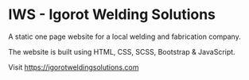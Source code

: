 # IWS - Igorot Welding Solutions
A static one page website for a local welding and fabrication company.

The website is built using HTML, CSS, SCSS, Bootstrap & JavaScript.

Visit https://igorotweldingsolutions.com

